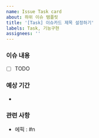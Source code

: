 ```yaml
---
name: Issue Task card
about: 하위 이슈 탬플릿
title: '[Task] 이슈카드 제목 설정하기'
labels: Task, 기능구현
assignees: ''
---
```


### 이슈 내용

- [ ] TODO

### 예상 기간

-

### 관련 사항

- 에픽 : #n
